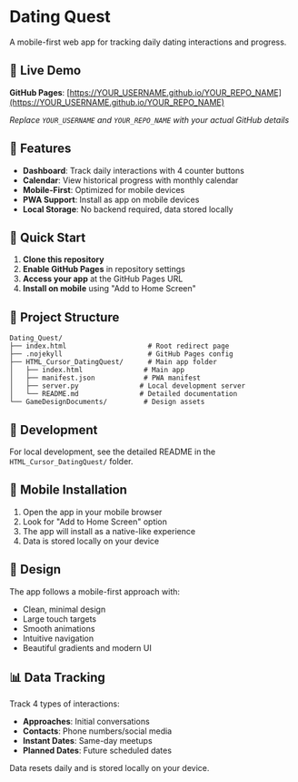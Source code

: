 # Dating Quest

A mobile-first web app for tracking daily dating interactions and progress.

## 🚀 Live Demo

**GitHub Pages**: [https://YOUR_USERNAME.github.io/YOUR_REPO_NAME](https://YOUR_USERNAME.github.io/YOUR_REPO_NAME)

*Replace `YOUR_USERNAME` and `YOUR_REPO_NAME` with your actual GitHub details*

## 📱 Features

- **Dashboard**: Track daily interactions with 4 counter buttons
- **Calendar**: View historical progress with monthly calendar
- **Mobile-First**: Optimized for mobile devices
- **PWA Support**: Install as app on mobile devices
- **Local Storage**: No backend required, data stored locally

## 🎯 Quick Start

1. **Clone this repository**
2. **Enable GitHub Pages** in repository settings
3. **Access your app** at the GitHub Pages URL
4. **Install on mobile** using "Add to Home Screen"

## 📁 Project Structure

```
Dating_Quest/
├── index.html                    # Root redirect page
├── .nojekyll                     # GitHub Pages config
├── HTML_Cursor_DatingQuest/      # Main app folder
│   ├── index.html               # Main app
│   ├── manifest.json            # PWA manifest
│   ├── server.py               # Local development server
│   └── README.md               # Detailed documentation
└── GameDesignDocuments/         # Design assets
```

## 🔧 Development

For local development, see the detailed README in the `HTML_Cursor_DatingQuest/` folder.

## 📱 Mobile Installation

1. Open the app in your mobile browser
2. Look for "Add to Home Screen" option
3. The app will install as a native-like experience
4. Data is stored locally on your device

## 🎨 Design

The app follows a mobile-first approach with:
- Clean, minimal design
- Large touch targets
- Smooth animations
- Intuitive navigation
- Beautiful gradients and modern UI

## 📊 Data Tracking

Track 4 types of interactions:
- **Approaches**: Initial conversations
- **Contacts**: Phone numbers/social media
- **Instant Dates**: Same-day meetups
- **Planned Dates**: Future scheduled dates

Data resets daily and is stored locally on your device.

